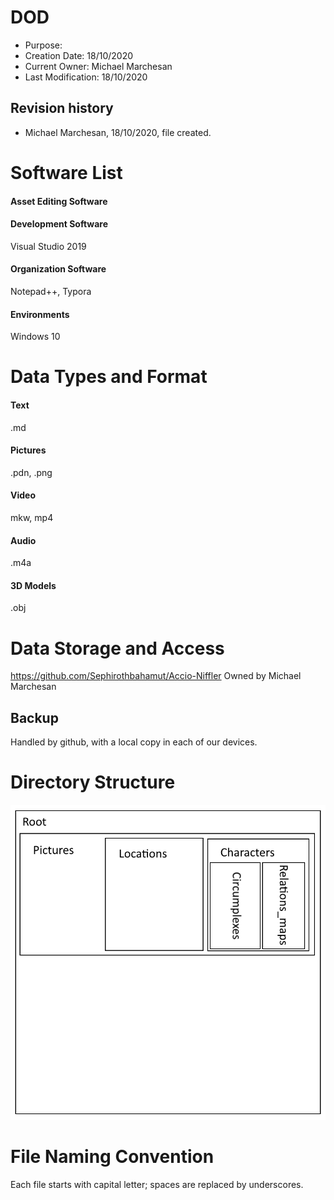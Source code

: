 # DOD

- Purpose:
- Creation Date: 18/10/2020
- Current Owner: Michael Marchesan
- Last Modification: 18/10/2020

## Revision history

- Michael Marchesan, 18/10/2020, file created.

# Software List

#### Asset Editing Software

#### Development Software
Visual Studio 2019

#### Organization Software
Notepad++, Typora

#### Environments
Windows 10

# Data Types and Format

#### Text
.md

#### Pictures
.pdn, .png

#### Video
mkw, mp4

#### Audio
.m4a

#### 3D Models
.obj

# Data Storage and Access
https://github.com/Sephirothbahamut/Accio-Niffler
Owned by Michael Marchesan

## Backup
Handled by github, with a local copy in each of our devices.

# Directory Structure
![Logo](Pictures/DOD_directory_structure.png)

# File Naming Convention
Each file starts with capital letter; spaces are replaced by underscores.
